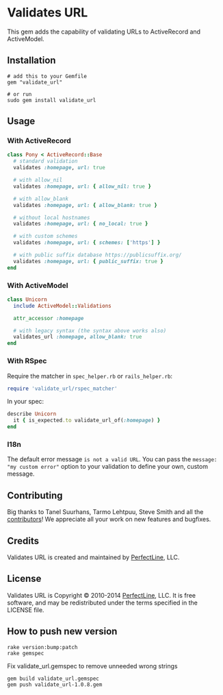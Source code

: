 # Validates URL

This gem adds the capability of validating URLs to ActiveRecord and ActiveModel.

## Installation

```
# add this to your Gemfile
gem "validate_url"

# or run
sudo gem install validate_url
```

## Usage

### With ActiveRecord

```ruby
class Pony < ActiveRecord::Base
  # standard validation
  validates :homepage, url: true

  # with allow_nil
  validates :homepage, url: { allow_nil: true }

  # with allow_blank
  validates :homepage, url: { allow_blank: true }

  # without local hostnames
  validates :homepage, url: { no_local: true }

  # with custom schemes
  validates :homepage, url: { schemes: ['https'] }

  # with public suffix database https://publicsuffix.org/
  validates :homepage, url: { public_suffix: true }
end
```

### With ActiveModel

```ruby
class Unicorn
  include ActiveModel::Validations

  attr_accessor :homepage

  # with legacy syntax (the syntax above works also)
  validates_url :homepage, allow_blank: true
end
```

### With RSpec

Require the matcher in `spec_helper.rb` or `rails_helper.rb`:

```ruby
require 'validate_url/rspec_matcher'
```

In your spec:

```ruby
describe Unicorn
  it { is_expected.to validate_url_of(:homepage) }
end
```

### I18n

The default error message `is not a valid URL`.
You can pass the `message: "my custom error"` option to your validation to define your own, custom message.


## Contributing


Big thanks to Tanel Suurhans, Tarmo Lehtpuu, Steve Smith and all the [contributors](https://github.com/perfectline/validates_url/contributors)! We appreciate all your work on new features and bugfixes.

## Credits

Validates URL is created and maintained by [PerfectLine](http://www.perfectline.co), LLC.

## License

Validates URL is Copyright © 2010-2014 [PerfectLine](http://www.perfectline.co), LLC. It is free software, and may be
redistributed under the terms specified in the LICENSE file.

## How to push new version

```
rake version:bump:patch
rake gemspec
```
Fix validate_url.gemspec to remove unneeded wrong strings
```
gem build validate_url.gemspec
gem push validate_url-1.0.8.gem
```
